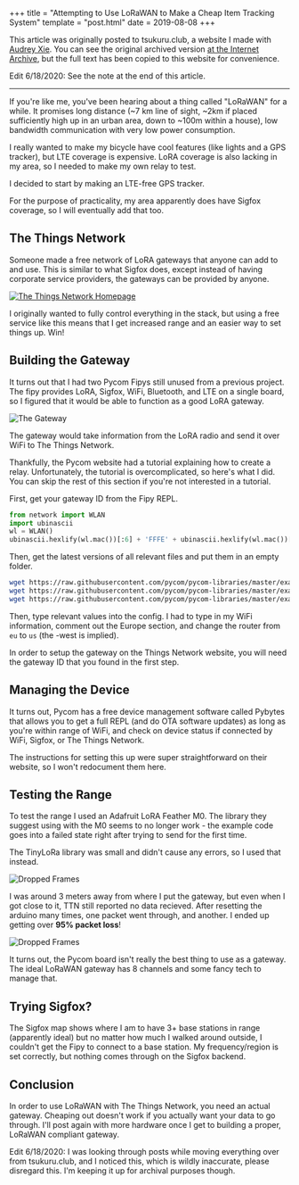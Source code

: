 +++
title = "Attempting to Use LoRaWAN to Make a Cheap Item Tracking System"
template = "post.html"
date = 2019-08-08
+++

This article was originally posted to tsukuru.club, a website I made with [Audrey Xie](https://audreyxie.com/). You can see
the original archived version [at the Internet Archive](https://web.archive.org/web/20191209222250/https://tsukuru.club/posts/adventures-in-lorawan-1/),
but the full text has been copied to this website for convenience.

Edit 6/18/2020: See the note at the end of this article.

<hr>

If you're like me, you've been hearing about a thing called "LoRaWAN" for a while.
It promises long distance (~7 km line of sight, ~2km if placed sufficiently high up
in an urban area, down to ~100m within a house), low bandwidth communication with
very low power consumption.

I really wanted to make my bicycle have cool features (like lights and a GPS tracker),
but LTE coverage is expensive. LoRA coverage is also lacking in my area, so I needed to
make my own relay to test.

I decided to start by making an LTE-free GPS tracker.

For the purpose of practicality, my area apparently does have Sigfox coverage, so I will
eventually add that too.

## The Things Network

Someone made a free network of LoRA gateways that anyone can add to and use. This
is similar to what Sigfox does, except instead of having corporate service providers,
the gateways can be provided by anyone.

[![The Things Network Homepage](/images/tsukuru/lorawan/homepage.png)](https://www.thethingsnetwork.org/)

I originally wanted to fully control everything in the stack, but using a free service
like this means that I get increased range and an easier way to set things up. Win!

## Building the Gateway

It turns out that I had two Pycom Fipys still unused from a previous project. The fipy
provides LoRA, Sigfox, WiFi, Bluetooth, and LTE on a single board, so I figured that it
would be able to function as a good LoRA gateway.

![The Gateway](/images/tsukuru/lorawan/gateway_pic.jpeg)

The gateway would take information from the LoRA radio and send it over WiFi to The Things
Network.

Thankfully, the Pycom website had a tutorial explaining how to create a relay. 
Unfortunately, the tutorial is overcomplicated, so here's what I did. You can 
skip the rest of this section if you're not interested in a tutorial.

First, get your gateway ID from the Fipy REPL.

```python
from network import WLAN
import ubinascii
wl = WLAN()
ubinascii.hexlify(wl.mac())[:6] + 'FFFE' + ubinascii.hexlify(wl.mac())[6:]
```

Then, get the latest versions of all relevant files and put them in an empty folder.

```bash
wget https://raw.githubusercontent.com/pycom/pycom-libraries/master/examples/lorawan-nano-gateway/config.py
wget https://raw.githubusercontent.com/pycom/pycom-libraries/master/examples/lorawan-nano-gateway/main.py
wget https://raw.githubusercontent.com/pycom/pycom-libraries/master/examples/lorawan-nano-gateway/nanogateway.py
```

Then, type relevant values into the config. I had to type in my WiFi information, comment
out the Europe section, and change the router from `eu` to `us` (the -west is implied).

In order to setup the gateway on the Things Network website, you will need the gateway ID
that you found in the first step.

## Managing the Device

It turns out, Pycom has a free device management software called Pybytes that allows you
to get a full REPL (and do OTA software updates) as long as you're within range of WiFi, 
and check on device status if connected by WiFi, Sigfox, or The Things Network.

The instructions for setting this up were super straightforward on their website, so I
won't redocument them here.

## Testing the Range

To test the range I used an Adafruit LoRA Feather M0. The library they suggest using
with the M0 seems to no longer work - the example code goes into a failed state
right after trying to send for the first time.

The TinyLoRa library was small and didn't cause any errors, so I used that instead.

![Dropped Frames](/images/tsukuru/lorawan/transmitter_pic.jpeg)

I was around 3 meters away from where I put the gateway, but even when I got close
to it, TTN still reported no data recieved. After resetting the arduino many times,
one packet went through, and another. I ended up getting over **95% packet loss**!

![Dropped Frames](/images/tsukuru/lorawan/framedrops.png)

It turns out, the Pycom board isn't really the best thing to use as a gateway. The
ideal LoRaWAN gateway has 8 channels and some fancy tech to manage that.

## Trying Sigfox?

The Sigfox map shows where I am to have 3+ base stations in range (apparently ideal)
but no matter how much I walked around outside, I couldn't get the Fipy to connect
to a base station. My frequency/region is set correctly, but nothing comes through
on the Sigfox backend.

## Conclusion

In order to use LoRaWAN with The Things Network, you need an actual gateway. Cheaping
out doesn't work if you actually want your data to go through. I'll post again with
more hardware once I get to building a proper, LoRaWAN compliant gateway.

Edit 6/18/2020: I was looking through posts while moving everything over from tsukuru.club,
and I noticed this, which is wildly inaccurate, please disregard this. I'm keeping it
up for archival purposes though.
